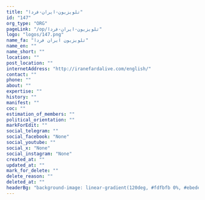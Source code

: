 ```yaml
---
title: "تلویزیون-ایران-فردا"
id: "147"
org_type: "ORG"
pageLink: "/op/تلویزیون-ایران-فردا"
logo: "logos/147.png"
name_fa: "تلویزیون ایران فردا"
name_en: ""
name_short: ""
location: ""
post_location: ""
internetAddress: "http://iranefardalive.com/english/"
contact: ""
phone: ""
about: ""
expertise: ""
history: ""
manifest: ""
coc: ""
estimation_of_members: ""
political_orientation: ""
markForEdit: ""
social_telegram: ""
social_facebook: "None"
social_youtube: ""
social_x: "None"
social_instagram: "None"
created_at: ""
updated_at: ""
mark_for_delete: ""
delete_reason: ""
deleted_at: ""
headerBg: "background-image: linear-gradient(120deg, #fdfbfb 0%, #ebedee 100%);"
---
```

